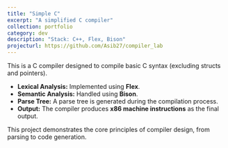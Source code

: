 ```yaml
---
title: "Simple C"
excerpt: "A simplified C compiler"
collection: portfolio
category: dev
description: "Stack: C++, Flex, Bison"
projecturl: https://github.com/Asib27/compiler_lab
---
```


This is a C compiler designed to compile basic C syntax (excluding structs and pointers).  

- **Lexical Analysis:** Implemented using **Flex**.  
- **Semantic Analysis:** Handled using **Bison**.  
- **Parse Tree:** A parse tree is generated during the compilation process.  
- **Output:** The compiler produces **x86 machine instructions** as the final output.  

This project demonstrates the core principles of compiler design, from parsing to code generation.  
